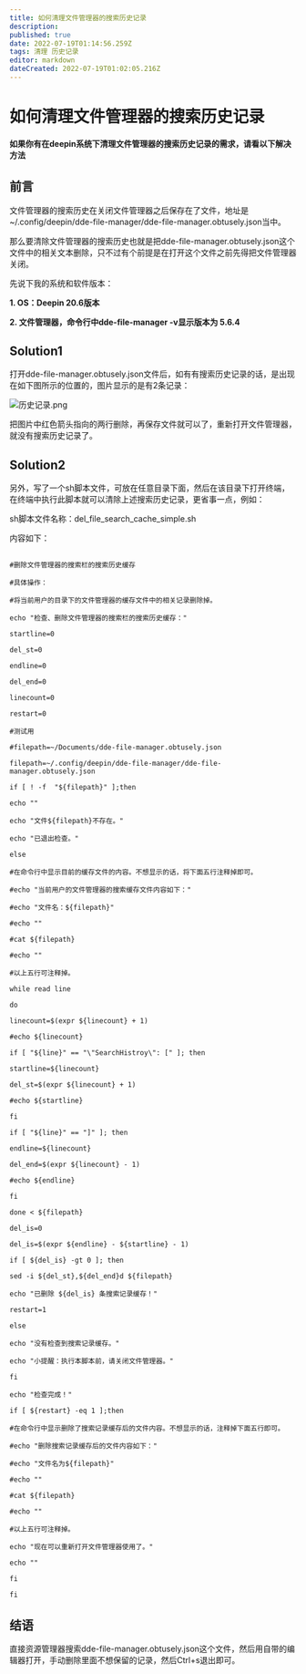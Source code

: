 ```yaml
---
title: 如何清理文件管理器的搜索历史记录
description: 
published: true
date: 2022-07-19T01:14:56.259Z
tags: 清理 历史记录
editor: markdown
dateCreated: 2022-07-19T01:02:05.216Z
---
```


# 如何清理文件管理器的搜索历史记录  


**如果你有在deepin系统下清理文件管理器的搜索历史记录的需求，请看以下解决方法**  


## 前言

文件管理器的搜索历史在关闭文件管理器之后保存在了文件，地址是~/.config/deepin/dde-file-manager/dde-file-manager.obtusely.json当中。

那么要清除文件管理器的搜索历史也就是把dde-file-manager.obtusely.json这个文件中的相关文本删除，只不过有个前提是在打开这个文件之前先得把文件管理器关闭。



先说下我的系统和软件版本：

**1. OS：Deepin 20.6版本**

**2. 文件管理器，命令行中dde-file-manager -v显示版本为 5.6.4**

## Solution1
打开dde-file-manager.obtusely.json文件后，如有有搜索历史记录的话，是出现在如下图所示的位置的，图片显示的是有2条记录：

![历史记录.png](/历史记录.png)


把图片中红色箭头指向的两行删除，再保存文件就可以了，重新打开文件管理器，就没有搜索历史记录了。


## Solution2

另外，写了一个sh脚本文件，可放在任意目录下面，然后在该目录下打开终端，在终端中执行此脚本就可以清除上述搜索历史记录，更省事一点，例如：

sh脚本文件名称：del_file_search_cache_simple.sh

内容如下：

```#!/bin/bash

#删除文件管理器的搜索栏的搜索历史缓存

#具体操作：

#将当前用户的目录下的文件管理器的缓存文件中的相关记录删除掉。

echo "检查、删除文件管理器的搜索栏的搜索历史缓存："

startline=0

del_st=0

endline=0

del_end=0

linecount=0

restart=0

#测试用

#filepath=~/Documents/dde-file-manager.obtusely.json

filepath=~/.config/deepin/dde-file-manager/dde-file-manager.obtusely.json

if [ ! -f  "${filepath}" ];then

echo ""

echo "文件${filepath}不存在。"

echo "已退出检查。"

else

#在命令行中显示目前的缓存文件的内容。不想显示的话，将下面五行注释掉即可。

#echo "当前用户的文件管理器的搜索缓存文件内容如下："

#echo "文件名：${filepath}"

#echo ""

#cat ${filepath}

#echo ""

#以上五行可注释掉。

while read line

do

linecount=$(expr ${linecount} + 1)

#echo ${linecount}

if [ "${line}" == "\"SearchHistroy\": [" ]; then

startline=${linecount}

del_st=$(expr ${linecount} + 1)

#echo ${startline}

fi

if [ "${line}" == "]" ]; then

endline=${linecount}

del_end=$(expr ${linecount} - 1)

#echo ${endline}

fi

done < ${filepath}

del_is=0

del_is=$(expr ${endline} - ${startline} - 1)

if [ ${del_is} -gt 0 ]; then

sed -i ${del_st},${del_end}d ${filepath}

echo "已删除 ${del_is} 条搜索记录缓存！"

restart=1

else

echo "没有检查到搜索记录缓存。"

echo "小提醒：执行本脚本前，请关闭文件管理器。"

fi

echo "检查完成！"

if [ ${restart} -eq 1 ];then

#在命令行中显示删除了搜索记录缓存后的文件内容。不想显示的话，注释掉下面五行即可。

#echo "删除搜索记录缓存后的文件内容如下："

#echo "文件名为${filepath}"

#echo ""

#cat ${filepath}

#echo ""

#以上五行可注释掉。

echo "现在可以重新打开文件管理器使用了。"

echo ""

fi

fi
```
## 结语

直接资源管理器搜索dde-file-manager.obtusely.json这个文件，然后用自带的编辑器打开，手动删除里面不想保留的记录，然后Ctrl+s退出即可。
